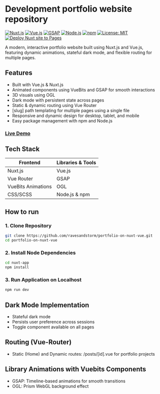 # Development portfolio website repository

[![Nuxt.js](https://img.shields.io/badge/Nuxt.js-00DC82?logo=nuxt.js&logoColor=white)](https://nuxtjs.org/)
[![Vue.js](https://img.shields.io/badge/Vue.js-4FC08D?logo=vue.js&logoColor=white)](https://vuejs.org/)
[![GSAP](https://img.shields.io/badge/GSAP-88CE02?logo=greensock&logoColor=white)](https://greensock.com/gsap/)
[![Node.js](https://img.shields.io/badge/Node.js-43853D?logo=node.js&logoColor=white)](https://nodejs.org/)
[![npm](https://img.shields.io/badge/npm-CB3837?logo=npm&logoColor=white)](https://www.npmjs.com/)
[![License: MIT](https://img.shields.io/badge/License-MIT-yellow.svg)](LICENSE)
[![Deploy Nuxt site to Pages](https://github.com/ravesandstorm/portfolio-on-nuxt-vue/actions/workflows/nuxtjs.yml/badge.svg)](https://github.com/ravesandstorm/portfolio-on-nuxt-vue/actions/workflows/nuxtjs.yml)

A modern, interactive portfolio website built using Nuxt.js and Vue.js, featuring dynamic animations, stateful dark mode, and flexible routing for multiple pages.

## Features
-  Built with Vue.js & Nuxt.js
-  Animated components using VueBits and GSAP for smooth interactions
- 3D visuals using OGL
- Dark mode with persistent state across pages
- Static & dynamic routing using Vue Router
- [slug] path templating for multiple pages using a single file
- Responsive and dynamic design for desktop, tablet, and mobile
- Easy package management with npm and Node.js

### [Live Demo](https://ravesandstorm.github.io/portfolio-on-nuxt-vue/)

## Tech Stack
| Frontend           | Libraries & Tools |
| ------------------ | ----------------- |
| Nuxt.js            | Vue.js            |
| Vue Router         | GSAP              |
| VueBits Animations | OGL               |
| CSS/SCSS           | Node.js & npm     |

## How to run

### 1. Clone Repository
```bash
git clone https://github.com/ravesandstorm/portfolio-on-nuxt-vue.git
cd portfolio-on-nuxt-vue
```

### 2. Install Node Dependencies
```bash
cd nuxt-app
npm install
```

### 3. Run Application on Localhost
```bash
npm run dev
```

## Dark Mode Implementation
- Stateful dark mode
- Persists user preference across sessions
- Toggle component available on all pages

## Routing (Vue-Router)
- Static (Home) and Dynamic routes: /posts/[id].vue for portfolio projects

## Library Animations with Vuebits Components
- GSAP: Timeline-based animations for smooth transitions
- OGL: Prism WebGL background effect

